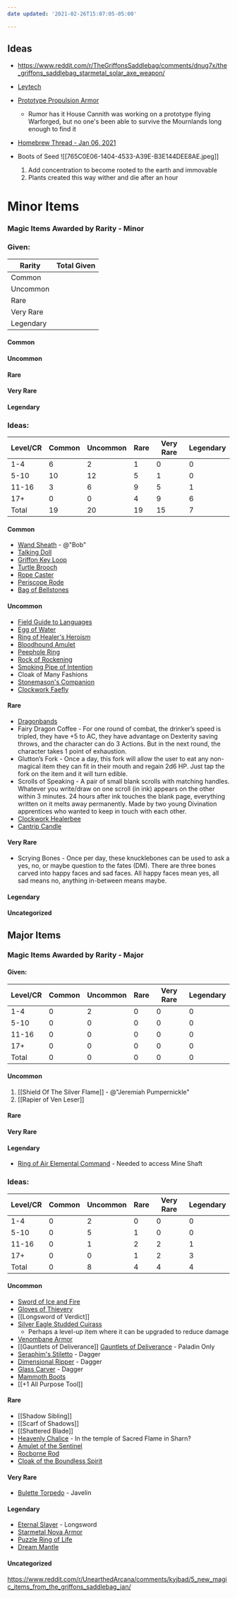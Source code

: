 ```yaml
---
date updated: '2021-02-26T15:07:05-05:00'

---
```


## Ideas
- https://www.reddit.com/r/TheGriffonsSaddlebag/comments/dnug7x/the_griffons_saddlebag_starmetal_solar_axe_weapon/

- [Leytech](https://www.reddit.com/r/DnDBehindTheScreen/comments/kxnkww/leytech_mutating_magic_machinery_i_want_to_be/)

- [Prototype Propulsion Armor](https://www.reddit.com/r/UnearthedArcana/comments/k4v13z/arcane_propulsion_armor_infusion_revised/)
  - Rumor has it House Cannith was working on a prototype flying Warforged, but no one's been able to survive the Mournlands long enough to find it

- [Homebrew Thread - Jan 06, 2021](https://www.reddit.com/r/dndnext/comments/krbcth/magic_item_homebrew_thread_january_06_2021/gieid5y/?utm_source=share&utm_medium=ios_app&utm_name=iossmf&context=3)
- Boots of Seed ![[765C0E06-1404-4533-A39E-B3E144DEE8AE.jpeg]]
	1. Add concentration to become rooted to the earth and immovable
	2. Plants created this way wither and die after an hour
# Minor Items

### Magic Items Awarded by Rarity - Minor

### Given:

| Rarity    | Total Given                                 |
| --------- | ------------------------------------------- |
| Common    |    |
| Uncommon  |  |
| Rare      |      |
| Very Rare |   |
| Legendary |  |

#### Common


#### Uncommon



#### Rare

#### Very Rare

#### Legendary

### Ideas:

| Level/CR | Common | Uncommon | Rare | Very Rare | Legendary |
| -------- | ------ | -------- | ---- | --------- | --------- |
| 1-4      | 6      | 2        | 1    | 0         | 0         |
| 5-10     | 10     | 12       | 5    | 1         | 0         |
| 11-16    | 3      | 6        | 9    | 5         | 1         |
| 17+      | 0      | 0        | 4    | 9         | 6         |
| Total    | 19     | 20       | 19   | 15        | 7         |

#### Common

- [Wand Sheath](https://5e.tools/items/wand-sheath-erlw.html) - @"Bob"
- [Talking Doll](https://5e.tools/items.html#talking%20doll_xge)
- [Griffon Key Loop](https://www.reddit.com/r/TheGriffonsSaddlebag/comments/j80m5j/the_griffons_saddlebag_griffon_key_loop_wondrous/)
- [Turtle Brooch](https://www.reddit.com/r/TheGriffonsSaddlebag/comments/jnza6s/the_griffons_saddlebag_turtle_brooch_wondrous_item/)
- [Rope Caster](https://www.reddit.com/r/TheGriffonsSaddlebag/comments/e8sg4b/the_griffons_saddlebag_rope_caster_weapon/)
- [Periscope Rode](https://www.reddit.com/r/TheGriffonsSaddlebag/comments/fw09zm/the_griffons_saddlebag_periscope_rod_rod/)
- [Bag of Bellstones](https://www.reddit.com/r/TheGriffonsSaddlebag/comments/g0kqd9/the_griffons_saddlebag_bag_of_bellstones_wondrous/)

#### Uncommon

- [Field Guide to Languages](https://www.reddit.com/r/TheGriffonsSaddlebag/comments/j9sftk/the_griffons_saddlebag_dominics_field_guide_to/)
- [Egg of Water](https://www.reddit.com/r/UnearthedArcana/comments/jlhwp9/5_new_magic_items_from_the_griffons_saddlebag_oct/)
- [Ring of Healer's Heroism](https://www.reddit.com/r/TheGriffonsSaddlebag/comments/g4uawb/the_griffons_saddlebag_ring_of_healers_heroism/)
- [Bloodhound Amulet](https://www.reddit.com/r/TheGriffonsSaddlebag/comments/hip8ul/the_griffons_saddlebag_bloodhound_amulet_wondrous/)
- [Peephole Ring](https://www.dndbeyond.com/magic-items/500852-peephole-ring)
- [Rock of Rockening](https://www.dndbeyond.com/magic-items/168084-rock-of-rockening)
- [Smoking Pipe of Intention](https://www.dndbeyond.com/magic-items/72985-smoking-pipe-of-intention)
- Cloak of Many Fashions
- [Stonemason's Companion](https://www.reddit.com/r/TheGriffonsSaddlebag/comments/gj0p69/the_griffons_saddlebag_stonemasons_companion/)
- [Clockwork Faefly](https://www.reddit.com/r/TheGriffonsSaddlebag/comments/dcbew0/the_griffons_saddlebag_clockwork_faefly_wondrous/)

#### Rare

- [Dragonbands](https://www.reddit.com/r/TheGriffonsSaddlebag/comments/hqgrxe/the_griffons_saddlebag_dragonband_wondrous_item/)
- Fairy Dragon Coffee - For one round of combat, the drinker’s speed is tripled, they have +5 to AC, they have advantage on Dexterity saving throws, and the character can do 3 Actions. But in the next round, the character takes 1 point of exhaustion.
- Glutton’s Fork - Once a day, this fork will allow the user to eat any non-magical item they can fit in their mouth and regain 2d6 HP. Just tap the fork on the item and it will turn edible.
- Scrolls of Speaking - A pair of small blank scrolls with matching handles. Whatever you write/draw on one scroll (in ink) appears on the other within 3 minutes. 24 hours after ink touches the blank page, everything written on it melts away permanently. Made by two young Divination apprentices who wanted to keep in touch with each other.
- [Clockwork Healerbee](https://www.reddit.com/r/TheGriffonsSaddlebag/comments/dgwkgk/the_griffons_saddlebag_clockwork_healerbee/)
- [Cantrip Candle](https://www.reddit.com/r/UnearthedArcana/comments/d4zlop/cantrip_candle_a_magic_item_with_a_downright/)

#### Very Rare

- Scrying Bones - Once per day, these knucklebones can be used to ask a yes, no, or maybe question to the fates (DM). There are three bones carved into happy faces and sad faces. All happy faces mean yes, all sad means no, anything in-between means maybe.

#### Legendary

#### Uncategorized

## Major Items

### Magic Items Awarded by Rarity - Major

#### Given:

| **Level/CR** | **Common** | **Uncommon** | **Rare** | **Very Rare** | **Legendary** |
| ------------ | ---------- | ------------ | -------- | ------------- | ------------- |
| 1-4          | 0          | 2            | 0        | 0             | 0             |
| 5-10         | 0          | 0            | 0        | 0             | 0             |
| 11-16        | 0          | 0            | 0        | 0             | 0             |
| 17+          | 0          | 0            | 0        | 0             | 0             |
| Total        | 0          | 0            | 0        | 0             | 0             |

#### Uncommon

1. [[Shield Of The Silver Flame]] - @"Jeremiah Pumpernickle"
2. [[Rapier of Ven Leser]]

#### Rare

#### Very Rare

#### Legendary

- [Ring of Air Elemental Command](https://www.dndbeyond.com/magic-items/ring-of-air-elemental-command) - Needed to access Mine Shaft

### Ideas:

| Level/CR | Common | Uncommon | Rare | Very Rare | Legendary |
| -------- | ------ | -------- | ---- | --------- | --------- |
| 1-4      | 0      | 2        | 0    | 0         | 0         |
| 5-10     | 0      | 5        | 1    | 0         | 0         |
| 11-16    | 0      | 1        | 2    | 2         | 1         |
| 17+      | 0      | 0        | 1    | 2         | 3         |
| Total    | 0      | 8        | 4    | 4         | 4         |

#### Uncommon

- [Sword of Ice and Fire](https://www.reddit.com/r/UnearthedArcana/comments/i0038i/the_sword_of_ice_and_fire_a_fun_magic_weapon_for/?utm_source=share&utm_medium=ios_app&utm_name=iossmf)
- [Gloves of Thievery](https://5e.tools/items/gloves-of-thievery-dmg.html)
- [[Longsword of Verdict]]
- [Silver Eagle Studded Cuirass](https://www.reddit.com/r/TheGriffonsSaddlebag/comments/eijv39/the_griffons_saddlebag_silver_eagle_studded/)
  - Perhaps a level-up item where it can be upgraded to reduce damage
- [Venombane Armor](https://www.reddit.com/r/TheGriffonsSaddlebag/comments/ctylwy/the_griffons_saddlebag_venombane_armor_armor_any/)
-  [[Gauntlets of Deliverance]] [Gauntlets of Deliverance](https://www.reddit.com/r/TheGriffonsSaddlebag/comments/ep460s/the_griffons_saddlebag_gauntlets_of_deliverance/) - Paladin Only
- [Seraphim's Stiletto](https://www.reddit.com/r/TheGriffonsSaddlebag/comments/g2gi4s/the_griffons_saddlebag_seraphims_stiletto_weapon/) - Dagger
- [Dimensional Ripper](https://www.reddit.com/r/TheGriffonsSaddlebag/comments/f6cpb7/the_griffons_saddlebag_riffs_dimensional_ripper/) - Dagger
- [Glass Carver](https://www.reddit.com/r/TheGriffonsSaddlebag/comments/ksg67i/the_griffons_saddlebag_glass_carver_weapon_dagger/) - Dagger
- [Mammoth Boots](https://www.reddit.com/r/TheGriffonsSaddlebag/comments/aye8sy/the_griffons_saddlebag_mammoth_boots_wondrous/)
- [[+1 All Purpose Tool]]

#### Rare

- [[Shadow Sibling]]
- [[Scarf of Shadows]]
- [[Shattered Blade]]
- [Heavenly Chalice](https://www.reddit.com/r/TheGriffonsSaddlebag/comments/k1ehm2/the_griffons_saddlebag_heavenly_chalice_wondrous/) - In the temple of Sacred Flame in Sharn?
- [Amulet of the Sentinel](https://www.reddit.com/r/TheGriffonsSaddlebag/comments/j1dloc/the_griffons_saddlebag_amulet_of_the_sentinel/)
- [Rocborne Rod](https://www.reddit.com/r/TheGriffonsSaddlebag/comments/dmyp9q/the_griffons_saddlebag_rocborne_rod_rod/)
- [Cloak of the Boundless Spirit](https://www.reddit.com/r/UnearthedArcana/comments/aekl3b/the_griffons_saddlebag_cloak_of_the_boundless/)

#### Very Rare

- [Bulette Torpedo](https://www.reddit.com/r/TheGriffonsSaddlebag/comments/fpcxr0/the_griffons_saddlebag_bulette_torpedo_weapon/) - Javelin

#### Legendary

- [Eternal Slayer](https://www.reddit.com/r/TheGriffonsSaddlebag/comments/forzjw/the_griffons_saddlebag_eternal_slayer_weapon_any/) - Longsword
- [Starmetal Nova Armor](https://www.reddit.com/r/TheGriffonsSaddlebag/comments/emsx0j/the_griffons_saddlebag_starmetal_nova_armor_armor/)
- [Puzzle Ring of Life](https://www.reddit.com/r/TheGriffonsSaddlebag/comments/b1snbt/the_griffons_saddlebag_puzzle_ring_of_vitality/)
- [Dream Mantle](https://www.reddit.com/r/UnearthedArcana/comments/aa0vyu/the_griffons_saddlebag_dream_mantle_wondrous_item/)

#### Uncategorized

<https://www.reddit.com/r/UnearthedArcana/comments/kyjbad/5_new_magic_items_from_the_griffons_saddlebag_jan/>
